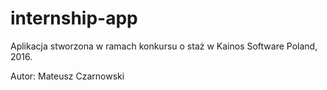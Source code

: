 # internship-app

Aplikacja stworzona w ramach konkursu o staż w Kainos Software Poland, 2016.

Autor: Mateusz Czarnowski